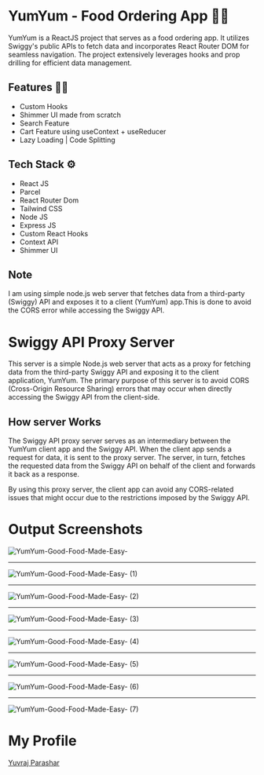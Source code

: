 # YumYum - Food Ordering App 🍕🍟

YumYum is a ReactJS project that serves as a food ordering app. It utilizes Swiggy's public APIs to fetch data and incorporates React Router DOM for seamless navigation. The project extensively leverages hooks and prop drilling for efficient data management.


## Features 🧑‍💻

- Custom Hooks
- Shimmer UI made from scratch
- Search Feature
- Cart Feature using useContext + useReducer
- Lazy Loading | Code Splitting

## Tech Stack ⚙️

- React JS
- Parcel
- React Router Dom
- Tailwind CSS
- Node JS
- Express JS
- Custom React Hooks
- Context API
- Shimmer UI

## Note

I am using simple node.js web server that fetches data from a third-party (Swiggy) API and exposes it to a client (YumYum) app.This is done to avoid the CORS error while accessing the Swiggy API.

# Swiggy API Proxy Server

This server is a simple Node.js web server that acts as a proxy for fetching data from the third-party Swiggy API and exposing it to the client application, YumYum. The primary purpose of this server is to avoid CORS (Cross-Origin Resource Sharing) errors that may occur when directly accessing the Swiggy API from the client-side.

## How server Works

The Swiggy API proxy server serves as an intermediary between the YumYum client app and the Swiggy API. When the client app sends a request for data, it is sent to the proxy server. The server, in turn, fetches the requested data from the Swiggy API on behalf of the client and forwards it back as a response.

By using this proxy server, the client app can avoid any CORS-related issues that might occur due to the restrictions imposed by the Swiggy API.

# Output Screenshots

![YumYum-Good-Food-Made-Easy-](https://github.com/yvrjprshr/yum-yum/assets/66880935/caa161f1-c07e-4304-8473-8371e93610e0)

---

![YumYum-Good-Food-Made-Easy- (1)](https://github.com/yvrjprshr/yum-yum/assets/66880935/726a8b94-e221-467d-8c05-94c79f782cf8)

---

![YumYum-Good-Food-Made-Easy- (2)](https://github.com/yvrjprshr/yum-yum/assets/66880935/54ebc966-3ee5-4915-83f0-db2d18038ad2)

---

![YumYum-Good-Food-Made-Easy- (3)](https://github.com/yvrjprshr/yum-yum/assets/66880935/9f7731f6-3555-4c99-9c03-40502e9dfff6)

---

![YumYum-Good-Food-Made-Easy- (4)](https://github.com/yvrjprshr/yum-yum/assets/66880935/fb5dfab0-6aa4-4b2d-a632-7d840ff79ce1)

---

![YumYum-Good-Food-Made-Easy- (5)](https://github.com/yvrjprshr/yum-yum/assets/66880935/f6fcfaa6-b92e-4944-b28a-3724874b19e2)

---

![YumYum-Good-Food-Made-Easy- (6)](https://github.com/yvrjprshr/yum-yum/assets/66880935/7e142ff5-f1a1-4a61-9d49-076fbdea156f)

---

![YumYum-Good-Food-Made-Easy- (7)](https://github.com/yvrjprshr/yum-yum/assets/66880935/de0091c7-50ae-4cc5-9115-2e6f41f1611f)


# My Profile
[Yuvraj Parashar](https://yuvrajp.netlify.app/)
